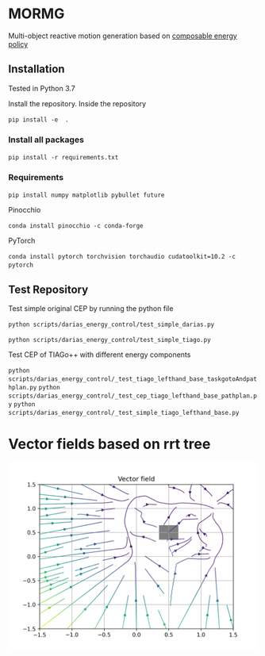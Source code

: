 # MORMG

Multi-object reactive motion generation based on [composable energy policy](https://arxiv.org/pdf/2105.04962.pdf)

## Installation

Tested in Python 3.7

Install the repository. Inside the repository

``pip install -e  .``

### Install all packages
``pip install -r requirements.txt``

### Requirements

``pip install numpy matplotlib pybullet future``

Pinocchio

``conda install pinocchio -c conda-forge``

PyTorch

``conda install pytorch torchvision torchaudio cudatoolkit=10.2 -c pytorch``


## Test Repository

Test simple original CEP by running the python file

``python scripts/darias_energy_control/test_simple_darias.py``

``python scripts/darias_energy_control/test_simple_tiago.py``

Test CEP of TIAGo++ with different energy components

``python scripts/darias_energy_control/_test_tiago_lefthand_base_taskgotoAndpathplan.py``
``python scripts/darias_energy_control/_test_cep_tiago_lefthand_base_pathplan.py``
``python scripts/darias_energy_control/_test_simple_tiago_lefthand_base.py``

# Vector fields based on rrt tree
![Vector field](https://github.com/hjw-1014/Multi-Objective-Reactive-Motion-Planning-in-Mobile-Manipulators/blob/main/scripts/_scripts_run/vector_field/rrt_tree_exp_2021-08-17-22_51_47.png)
